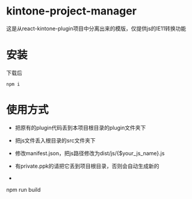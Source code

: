 # kintone-project-manager
这是从react-kintone-plugin项目中分离出来的模版，仅提供js的IE11转换功能

# 安装
下载后
```console
npm i
```

# 使用方式

- 把原有的plugin代码丢到本项目根目录的plugin文件夹下
  
- 把js文件丢入根目录的src文件夹下
  
- 修改manifest.json，把js路径修改为dist/js/{$your_js_name}.js

- 有private.ppk的请把它丢到项目根目录，否则会自动生成新的

- ```console
npm run build
```

